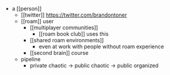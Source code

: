 - a [[person]]
	- [[twitter]] https://twitter.com/brandontoner
	- [[roam]] user
		- [[multiplayer communities]]
			- [[roam book club]] uses this
		- [[shared roam environments]]
			- even at work with people without roam experience
		- [[second brain]] course
	- pipeline
		- private chaotic -> public chaotic -> public organized